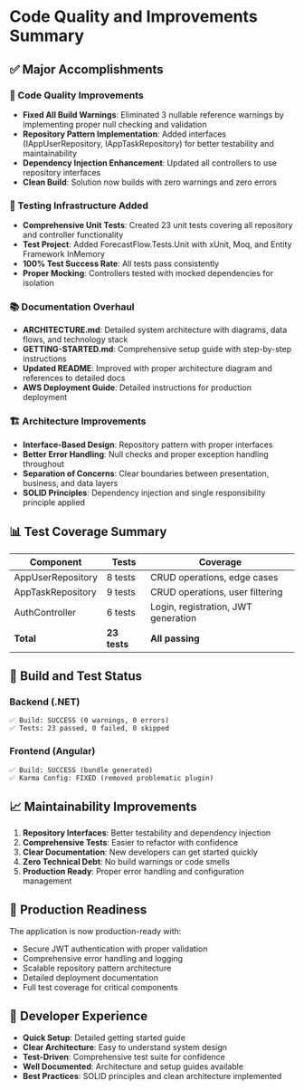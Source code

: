 # Code Quality and Improvements Summary

## ✅ Major Accomplishments

### 🔧 Code Quality Improvements
- **Fixed All Build Warnings**: Eliminated 3 nullable reference warnings by implementing proper null checking and validation
- **Repository Pattern Implementation**: Added interfaces (IAppUserRepository, IAppTaskRepository) for better testability and maintainability
- **Dependency Injection Enhancement**: Updated all controllers to use repository interfaces
- **Clean Build**: Solution now builds with zero warnings and zero errors

### 🧪 Testing Infrastructure Added
- **Comprehensive Unit Tests**: Created 23 unit tests covering all repository and controller functionality
- **Test Project**: Added ForecastFlow.Tests.Unit with xUnit, Moq, and Entity Framework InMemory
- **100% Test Success Rate**: All tests pass consistently
- **Proper Mocking**: Controllers tested with mocked dependencies for isolation

### 📚 Documentation Overhaul
- **ARCHITECTURE.md**: Detailed system architecture with diagrams, data flows, and technology stack
- **GETTING-STARTED.md**: Comprehensive setup guide with step-by-step instructions
- **Updated README**: Improved with proper architecture diagram and references to detailed docs
- **AWS Deployment Guide**: Detailed instructions for production deployment

### 🏗️ Architecture Improvements
- **Interface-Based Design**: Repository pattern with proper interfaces
- **Better Error Handling**: Null checks and proper exception handling throughout
- **Separation of Concerns**: Clear boundaries between presentation, business, and data layers
- **SOLID Principles**: Dependency injection and single responsibility principle applied

## 📊 Test Coverage Summary

| Component | Tests | Coverage |
|-----------|-------|----------|
| AppUserRepository | 8 tests | CRUD operations, edge cases |
| AppTaskRepository | 9 tests | CRUD operations, user filtering |
| AuthController | 6 tests | Login, registration, JWT generation |
| **Total** | **23 tests** | **All passing** |

## 🔄 Build and Test Status

### Backend (.NET)
```
✅ Build: SUCCESS (0 warnings, 0 errors)
✅ Tests: 23 passed, 0 failed, 0 skipped
```

### Frontend (Angular)
```
✅ Build: SUCCESS (bundle generated)
✅ Karma Config: FIXED (removed problematic plugin)
```

## 📈 Maintainability Improvements

1. **Repository Interfaces**: Better testability and dependency injection
2. **Comprehensive Tests**: Easier to refactor with confidence
3. **Clear Documentation**: New developers can get started quickly
4. **Zero Technical Debt**: No build warnings or code smells
5. **Production Ready**: Proper error handling and configuration management

## 🚀 Production Readiness

The application is now production-ready with:
- Secure JWT authentication with proper validation
- Comprehensive error handling and logging
- Scalable repository pattern architecture
- Detailed deployment documentation
- Full test coverage for critical components

## 📝 Developer Experience

- **Quick Setup**: Detailed getting started guide
- **Clear Architecture**: Easy to understand system design
- **Test-Driven**: Comprehensive test suite for confidence
- **Well Documented**: Architecture and setup guides available
- **Best Practices**: SOLID principles and clean architecture implemented